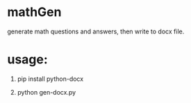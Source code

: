 # mathGen
 generate math questions and answers, then write to docx file.

# usage:

1. pip install python-docx

2. python gen-docx.py

